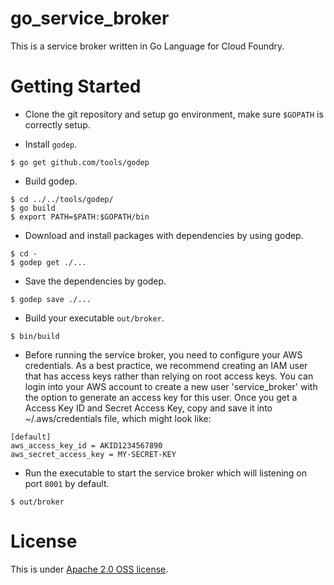 go_service_broker
=================

This is a service broker written in Go Language for Cloud Foundry.

Getting Started
===============
* Clone the git repository and setup go environment, make sure `$GOPATH` is correctly setup.

* Install `godep`.

```
$ go get github.com/tools/godep
```

* Build godep.

```
$ cd ../../tools/godep/
$ go build
$ export PATH=$PATH:$GOPATH/bin
```

* Download and install packages with dependencies by using godep.

```
$ cd -
$ godep get ./...
```

* Save the dependencies by godep.

```
$ godep save ./...
```

* Build your executable `out/broker`.

```
$ bin/build
```

* Before running the service broker, you need to configure your AWS credentials. As a best practice, we recommend creating an IAM user that has access keys rather than relying on root access keys. You can login into your AWS account to create a new user 'service_broker' with the option to generate an access key for this user. Once you get a Access Key ID and Secret Access Key, copy and save it into ~/.aws/credentials file, which might look like:

```
[default]
aws_access_key_id = AKID1234567890
aws_secret_access_key = MY-SECRET-KEY
```

* Run the executable to start the service broker which will listening on port `8001` by default.

```
$ out/broker
```


License
=======
This is under [Apache 2.0 OSS license](https://github.com/cloudfoundry-samples/go_service_broker/LICENSE).
